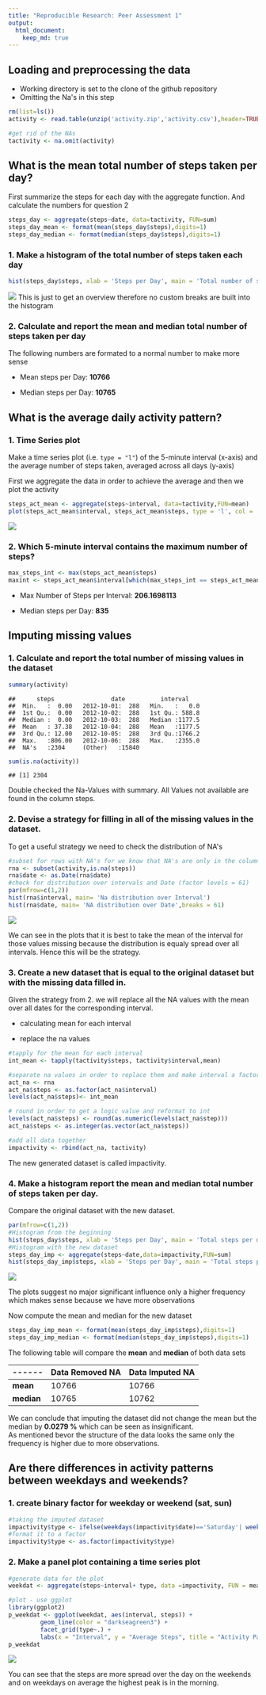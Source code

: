 ```yaml
---
title: "Reproducible Research: Peer Assessment 1"
output:
  html_document:
    keep_md: true
---
```




## Loading and preprocessing the data
* Working directory is set to the clone of the github repository
* Omitting the Na's in this step

```r
rm(list=ls())
activity <- read.table(unzip('activity.zip','activity.csv'),header=TRUE,sep=',')

#get rid of the NAs
tactivity <- na.omit(activity)
```

## What is the mean total number of steps taken per day?

First summarize the steps for each day with the aggregate function.
And calculate the numbers for question 2

```r
steps_day <- aggregate(steps~date, data=tactivity, FUN=sum)
steps_day_mean <- format(mean(steps_day$steps),digits=1)
steps_day_median <- format(median(steps_day$steps),digits=1)
```
### 1. Make a histogram of the total number of steps taken each day

```r
hist(steps_day$steps, xlab = 'Steps per Day', main = 'Total number of steps taken per day', col = 'darkseagreen3')
```

![](PA1_template_files/figure-html/unnamed-chunk-3-1.png)<!-- -->
This is just to get an overview therefore no custom breaks are built into the histogram

### 2. Calculate and report the **mean** and **median** total number of steps taken per day

The following numbers are formated to a normal number to make more sense 

* Mean steps per Day: **10766**  

* Median steps per Day: **10765**



## What is the average daily activity pattern?

### 1. Time Series plot 
Make a time series plot (i.e. `type = "l"`) of the 5-minute interval (x-axis) and the average number of steps taken, averaged across all days (y-axis)

First we aggregate the data in order to achieve the average and then we plot the activity


```r
steps_act_mean <- aggregate(steps~interval, data=tactivity,FUN=mean)
plot(steps_act_mean$interval, steps_act_mean$steps, type = 'l', col = 'darkseagreen3', lwd=2, xlab = 'Intervals', ylab = 'Total Steps per Interval', main = 'Number of Steps per Interval (averaged over all days)' )
```

![](PA1_template_files/figure-html/unnamed-chunk-4-1.png)<!-- -->

### 2. Which 5-minute interval contains the maximum number of steps?


```r
max_steps_int <- max(steps_act_mean$steps)
maxint <- steps_act_mean$interval[which(max_steps_int == steps_act_mean$steps)]
```
* Max Number of Steps per Interval: **206.1698113**  

* Median steps per Day: **835**


## Imputing missing values

### 1. Calculate and report the total number of missing values in the dataset

```r
summary(activity)
```

```
##      steps                date          interval     
##  Min.   :  0.00   2012-10-01:  288   Min.   :   0.0  
##  1st Qu.:  0.00   2012-10-02:  288   1st Qu.: 588.8  
##  Median :  0.00   2012-10-03:  288   Median :1177.5  
##  Mean   : 37.38   2012-10-04:  288   Mean   :1177.5  
##  3rd Qu.: 12.00   2012-10-05:  288   3rd Qu.:1766.2  
##  Max.   :806.00   2012-10-06:  288   Max.   :2355.0  
##  NA's   :2304     (Other)   :15840
```

```r
sum(is.na(activity))
```

```
## [1] 2304
```
Double checked the Na-Values with summary. All Values not available are found in the column steps. 

### 2. Devise a strategy for filling in all of the missing values in the dataset.
To get a useful strategy we need to check the distribution of NA's

```r
#subset for rows with NA's for we know that NA's are only in the column steps 
rna <- subset(activity,is.na(steps))
rna$date <- as.Date(rna$date)
#check for distribution over intervals and Date (factor levels = 61)
par(mfrow=c(1,2))
hist(rna$interval, main= 'Na distribution over Interval')
hist(rna$date, main= 'NA distribution over Date',breaks = 61)
```

![](PA1_template_files/figure-html/unnamed-chunk-7-1.png)<!-- -->

We can see in the plots that it is best to take the mean of the interval for those values missing because the distribution is equaly spread over all intervals. Hence this will be the strategy.

### 3. Create a new dataset that is equal to the original dataset but with the missing data filled in.

Given the strategy from 2. we will replace all the NA values with the mean over all dates for the corresponding interval.

* calculating mean for each interval

* replace the na values 

```r
#tapply for the mean for each interval
int_mean <- tapply(tactivity$steps, tactivity$interval,mean)

#separate na values in order to replace them and make interval a factor in order to change levels 
act_na <- rna
act_na$steps <- as.factor(act_na$interval)
levels(act_na$steps)<- int_mean

# round in order to get a logic value and reformat to int
levels(act_na$steps) <- round(as.numeric(levels(act_na$step)))
act_na$steps <- as.integer(as.vector(act_na$steps))

#add all data together
impactivity <- rbind(act_na, tactivity)
```

The new generated dataset is called impactivity.

### 4. Make a histogram report the **mean** and **median** total number of steps taken per day. 
Compare the original dataset with the new dataset.

```r
par(mfrow=c(1,2))
#Histogram from the beginning
hist(steps_day$steps, xlab = 'Steps per Day', main = 'Total steps per day - removed NA', col = 'darkseagreen3')
#Histogram with the new dataset
steps_day_imp <- aggregate(steps~date,data=impactivity,FUN=sum)
hist(steps_day_imp$steps, xlab = 'Steps per Day', main = 'Total steps per day - imputed NA', col = 'darkseagreen2')
```

![](PA1_template_files/figure-html/unnamed-chunk-9-1.png)<!-- -->

The plots suggest no major significant influence only a higher frequency which makes sense because we have more observations  

Now compute the mean and median for the new dataset


```r
steps_day_imp_mean <- format(mean(steps_day_imp$steps),digits=1)
steps_day_imp_median <- format(median(steps_day_imp$steps),digits=1)
```


The following table will compare the **mean** and **median** of both data sets

------ | Data Removed NA     | Data Imputed NA
------ | ------------------- | ---------------
**mean**   | 10766  | 10766
**median** | 10765| 10762



We can conclude that imputing the dataset did not change the mean but the median by **0.0279 %** which can be seen as insignificant.  
As mentioned bevor the structure of the data looks the same only the frequency is higher due to more observations.


## Are there differences in activity patterns between weekdays and weekends?
### 1. create binary factor for weekday or weekend (sat, sun)

```r
#taking the imputed dataset 
impactivity$type <- ifelse(weekdays(impactivity$date)=='Saturday'| weekdays(impactivity$date) == 'Sunday','Weekend','Weekday')
#format it to a factor
impactivity$type <- as.factor(impactivity$type)
```

### 2. Make a panel plot containing a time series plot 

```r
#generate data for the plot
weekdat <- aggregate(steps~interval+ type, data =impactivity, FUN = mean)

#plot - use ggplot
library(ggplot2)
p_weekdat <- ggplot(weekdat, aes(interval, steps)) +
         geom_line(color = "darkseagreen3") + 
         facet_grid(type~.) + 
         labs(x = "Interval", y = "Average Steps", title = "Activity Patterns")
p_weekdat
```

![](PA1_template_files/figure-html/unnamed-chunk-13-1.png)<!-- -->

You can see that the steps are more spread over the day on the weekends and on weekdays on average the highest peak is in the morning.

